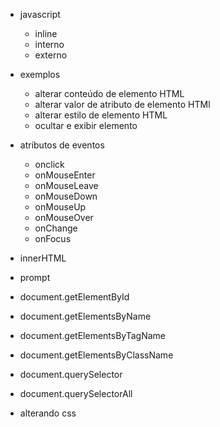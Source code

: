 - javascript
    - inline
    - interno
    - externo

- exemplos
    - alterar conteúdo de elemento HTML
    - alterar valor de atributo de elemento HTMl
    - alterar estilo de elemento HTML
    - ocultar e exibir elemento

- atributos de eventos
    - onclick
    - onMouseEnter
    - onMouseLeave
    - onMouseDown
    - onMouseUp
    - onMouseOver
    - onChange
    - onFocus

- innerHTML
- prompt

- document.getElementById
- document.getElementsByName
- document.getElementsByTagName
- document.getElementsByClassName
- document.querySelector
- document.querySelectorAll


- alterando css
